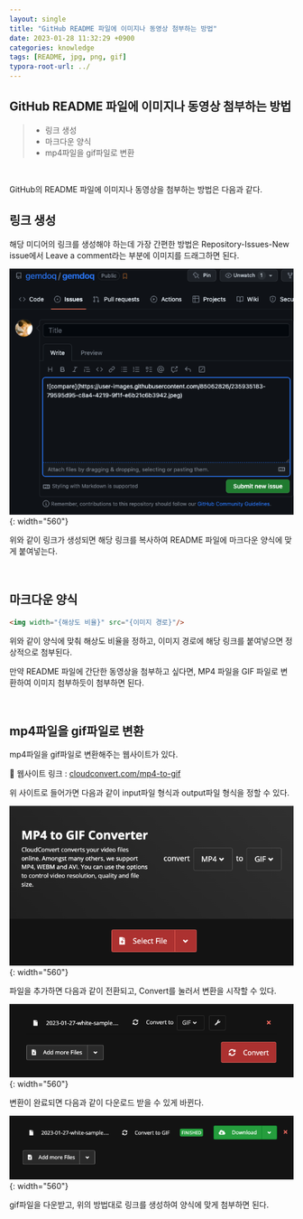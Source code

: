 ```yaml
---
layout: single
title: "GitHub README 파일에 이미지나 동영상 첨부하는 방법"
date: 2023-01-28 11:32:29 +0900
categories: knowledge
tags: [README, jpg, png, gif]
typora-root-url: ../
---
```


## GitHub README 파일에 이미지나 동영상 첨부하는 방법
> - 링크 생성
> - 마크다운 양식
> - mp4파일을 gif파일로 변환

<br>

GitHub의 README 파일에 이미지나 동영상을 첨부하는 방법은 다음과 같다.

## 링크 생성

해당 미디어의 링크를 생성해야 하는데 가장 간편한 방법은 Repository-Issues-New issue에서 Leave a comment라는 부분에 이미지를 드래그하면 된다.

![link](/images/2023-01-28-about-github-upload-media/link.png){: width="560"}

위와 같이 링크가 생성되면 해당 링크를 복사하여 README 파일에 마크다운 양식에 맞게 붙여넣는다.

<br>

## 마크다운 양식

```markdown
<img width="{해상도 비율}" src="{이미지 경로}"/>
```

위와 같이 양식에 맞춰 해상도 비율을 정하고, 이미지 경로에 해당 링크를 붙여넣으면 정상적으로 첨부된다.

만약 README 파일에 간단한 동영상을 첨부하고 싶다면, MP4 파일을 GIF 파일로 변환하여 이미지 첨부하듯이 첨부하면 된다.

<br>

## mp4파일을 gif파일로 변환

mp4파일을 gif파일로 변환해주는 웹사이트가 있다.

🔗 웹사이트 링크 : [cloudconvert.com/mp4-to-gif](https://cloudconvert.com/mp4-to-gif)

위 사이트로 들어가면 다음과 같이 input파일 형식과 output파일 형식을 정할 수 있다. 

![index](/images/2023-01-28-about-github-upload-media/index.png){: width="560"}

파일을 추가하면 다음과 같이 전환되고, Convert를 눌러서 변환을 시작할 수 있다.

![convert](/images/2023-01-28-about-github-upload-media/convert.png){: width="560"}

변환이 완료되면 다음과 같이 다운로드 받을 수 있게 바뀐다.

![down](/images/2023-01-28-about-github-upload-media/down.png){: width="560"}

gif파일을 다운받고, 위의 방법대로 링크를 생성하여 양식에 맞게 첨부하면 된다.

<br>

